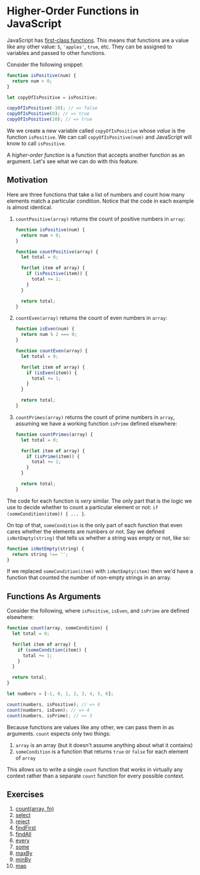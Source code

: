 # Higher-Order Functions in JavaScript

JavaScript has [first-class functions][mdn-first-class-function]. This means that functions are a value like any other value: `5`, `'apples'`, `true`, etc. They can be assigned to variables and passed to other functions.

Consider the following snippet:

```javascript
function isPositive(num) {
  return num > 0;
}

let copyOfIsPositive = isPositive;

copyOfIsPositive(-10); // => false
copyOfIsPositive(0); // => true
copyOfIsPositive(10); // => true
```

We we create a new variable called `copyOfIsPositive` whose *value* is the function `isPositive`. We can call `copyOfIsPositive(num)` and JavaScript will know to call `isPositive`.

A *higher-order function* is a function that accepts another function as an argument. Let's see what we can do with this feature.

## Motivation

Here are three functions that take a list of numbers and count how many elements match a particular condition. Notice that the code in each example is almost identical.

1. `countPositive(array)` returns the count of positive numbers in `array`:

   ```javascript
   function isPositive(num) {
     return num > 0;
   }

   function countPositive(array) {
     let total = 0;

     for(let item of array) {
       if (isPositive(item)) {
         total += 1;
       }
     }

     return total;
   }
   ```

1. `countEven(array)` returns the count of even numbers in `array`:

   ```javascript
   function isEven(num) {
     return num % 2 === 0;
   }

   function countEven(array) {
     let total = 0;

     for(let item of array) {
       if (isEven(item)) {
         total += 1;
       }
     }

     return total;
   }
   ```

1. `countPrimes(array)` returns the count of prime numbers in `array`, assuming we have a working function `isPrime` defined elsewhere:

   ```javascript
   function countPrimes(array) {
     let total = 0;

     for(let item of array) {
       if (isPrime(item)) {
         total += 1;
       }
     }

     return total;
   }
   ```

The code for each function is _very_ similar. The only part that is the logic we use to decide whether to count a particular element or not: `if (someCondition(item)) { ... }`.

On top of that, `someCondition` is the only part of each function that even cares whether the elements are numbers or not. Say we defined `isNotEmpty(string)` that tells us whether a string was empty or not, like so:

```javascript
function isNotEmpty(string) {
  return string !== '';
}
```

If we replaced `someCondition(item)` with `isNotEmpty(item)` then we'd have a function that counted the number of non-empty strings in an array.

## Functions As Arguments

Consider the following, where `isPositive`, `isEven`, and `isPrime` are defined elsewhere:

```javascript
function count(array, someCondition) {
  let total = 0;

  for(let item of array) {
    if (someCondition(item)) {
      total += 1;
    }
  }

  return total;
}

let numbers = [-1, 0, 1, 2, 3, 4, 5, 6];

count(numbers, isPositive); // => 6
count(numbers, isEven); // => 4
count(numbers, isPrime); // => 3
```

Because functions are values like any other, we can pass them in as arguments. `count` expects only two things:

1. `array` is an array (but it doesn't assume anything about what it contains)
1. `someCondition` is a function that returns `true` or `false` for each element of `array`

This allows us to write a single `count` function that works in virtually any context rather than a separate `count` function for every possible context.

## Exercises

1. [count(array, fn)](./exercises/count)
1. [select](./exercises/select)
1. [reject](./exercises/reject)
1. [findFirst](./exercises/findFirst)
1. [findAll](./exercises/findFirst)
1. [every](./exercises/every)
1. [some](./exercises/some)
1. [maxBy](./exercises/maxBy)
1. [minBy](./exercises/maxBy)
1. [map](./exercises/map)

[mdn-first-class-function]: https://developer.mozilla.org/en-US/docs/Glossary/First-class_Function
[wiki-higher-order-function]: https://en.wikipedia.org/wiki/Higher-order_function
